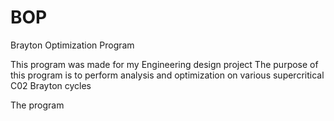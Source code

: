 # BOP
Brayton Optimization Program

This program was made for my Engineering design project
The purpose of this program is to perform analysis and optimization on various supercritical C02 Brayton cycles

The program 
